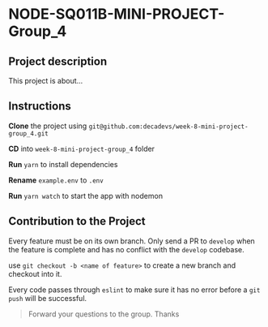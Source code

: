 # NODE-SQ011B-MINI-PROJECT-Group_4

## Project description 

This project is about...

## Instructions
**Clone** the project using `git@github.com:decadevs/week-8-mini-project-group_4.git`

**CD** into `week-8-mini-project-group_4` folder

**Run** `yarn` to install dependencies

**Rename** `example.env` to `.env`

**Run** `yarn watch` to start the app with nodemon

## Contribution to the Project
Every feature must be on its own branch. Only send a PR to `develop` when the feature is complete and has no conflict with the `develop` codebase.

use `git checkout -b <name of feature>` to create a new branch and checkout into it. 

Every code passes through `eslint` to make sure it has no error before a `git push` will be successful.

> Forward your questions to the group. Thanks
